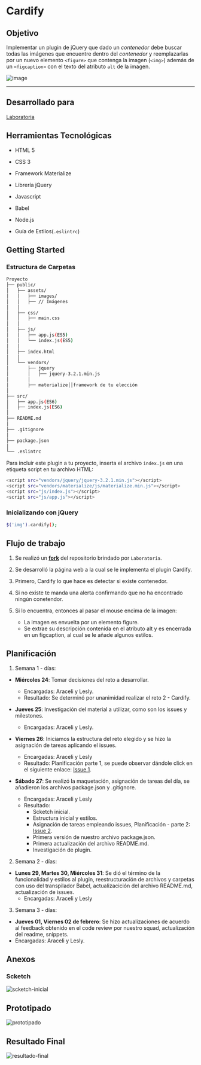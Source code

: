 # Cardify

## **Objetivo**

Implementar un plugin de jQuery que dado un _contenedor_ debe buscar todas las
imágenes que encuentre dentro del _contenedor_ y reemplazarlas por un nuevo
elemento `<figure>` que contenga la imagen (`<img>`) además de un `<figcaption>`
con el texto del atributo `alt` de la imagen.

![image](https://user-images.githubusercontent.com/12226296/38534954-bb319b74-3c46-11e8-8ca6-9a2603f8368d.png)

***
## Desarrollado para 
 
[Laboratoria](http://laboratoria.la)


## **Herramientas Tecnológicas**

* HTML 5

* CSS 3

* Framework Materialize

* Librería jQuery

* Javascript

* Babel

* Node.js

* Guía de Estilos(`.eslintrc`)

## **Getting Started**

### **Estructura de Carpetas**

```bash
Proyecto
├── public/
│   ├── assets/
│   │   ├── images/
│   │   ├── // Imágenes
│   │
│   ├── css/
│   │   ├── main.css
│   │
│   ├── js/
│   │   ├── app.js(ES5)
│   │   └── index.js(ES5)
│   │
│   ├── index.html
│   │
│   └── vendors/
│       ├── jquery
│       │   ├── jquery-3.2.1.min.js
│       │
│       ├── materialize││framework de tu elección
│
├── src/
│   ├── app.js(ES6)
│   ├── index.js(ES6)
│
├── README.md
│
├── .gitignore
│
├── package.json
│
└── .eslintrc

```

Para incluir este plugin a tu proyecto, inserta el archivo `index.js` en una etiqueta script en tu archivo HTML:

```bash
<script src="vendors/jquery/jquery-3.2.1.min.js"></script>
<script src="vendors/materialize/js/materialize.min.js"></script>
<script src="js/index.js"></script>
<script src="js/app.js"></script>
```

### **Inicializando con jQuery**

```bash
$('img').cardify();
```

## **Flujo de trabajo**

1. Se realizó un [**fork**](https://gist.github.com/ivandevp/1de47ae69a5e139a6622d78c882e1f74)
   del repositorio brindado por `Laboratoria`.

2. Se desarrolló la página web a la cual se le implementa el plugin Cardify.

3. Primero, Cardify lo que hace es detectar si existe contenedor.

4. Si no existe te manda una alerta confirmando que no ha encontrado ningún conetendor.

5. Si lo encuentra, entonces al pasar el mouse encima de la imagen:

   * La imagen es envuelta por un elemento figure.
   * Se extrae su descripción contenida en el atributo alt y es encerrada en un figcaption, al cual se le añade algunos estilos.

## **Planificación**

1. Semana 1 - días:

  - **Miércoles 24**: Tomar decisiones del reto a desarrollar.
    - Encargadas: Araceli y Lesly.
    - Resultado: Se determinó por unanimidad realizar el reto 2 - Cardify.

  - **Jueves 25**: Investigación del material a utilizar, como son los issues y milestones.
    - Encargadas: Araceli y Lesly.

  - **Viernes 26**: Iniciamos la estructura del reto elegido y se hizo la asignación de tareas aplicando el issues.
    - Encargadas: Araceli y Lesly
    - Resultado: Planificación parte 1, se puede observar dándole click en el siguiente enlace: [Issue 1](https://github.com/AraceliGS/cardify/issues/1).

  - **Sábado 27**: Se realizó la maquetación, asignación de tareas del día, se añadieron los archivos package.json y .gitignore.
    - Encargadas: Araceli y Lesly
    - Resultado: 
      - Scketch inicial.
      - Estructura inicial y estilos.
      - Asignación de tareas empleando issues, Planificación - parte 2: [Issue 2](https://github.com/AraceliGS/cardify/issues/3).
      - Primera versión de nuestro archivo package.json.
      - Primera actualización del archivo README.md.
      - Investigación de plugin.

2. Semana 2 - días:

  - **Lunes 29, Martes 30, Miércoles 31**: Se dió el término de la funcionalidad y estilos al plugin, reestructuración de archivos y carpetas con uso del transpilador Babel, actualizacición del archivo README.md, actualización de issues.
    - Encargadas: Araceli y Lesly

3. Semana 3 - días:
  - **Jueves 01, Viernes 02 de febrero**: Se hizo actualizaciones de acuerdo al feedback obtenido en el code review por nuestro squad, actualización del readme, snippets.
  - Encargadas: Araceli y Lesly. 

## **Anexos**

### **Scketch**

![scketch-inicial](public/assets/docs/scketch-inicial.jpg "scketch-inicial")

## **Prototipado**

![prototipado](public/assets/docs/prototipado.png "prototipado")

## **Resultado Final**

![resultado-final](public/assets/docs/resultado-final.png "resultado-final")
